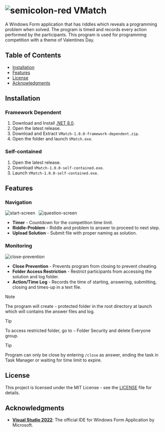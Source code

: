 # ![semicolon-red](https://github.com/Mindkerchief/VMatch/assets/130748576/a65c7e73-af97-4a10-8954-11e1853c02e2) VMatch
A Windows Form application that has riddles which reveals a programming problem when solved. The program is timed and records every action performed by the participants. This program is used for programming competition with a theme of Valentines Day.

## Table of Contents
- [Installation](#installation)
- [Features](#features)
- [License](#license)
- [Acknowledgments](#acknowledgments)

## Installation

### Framework Dependent
1. Download and Install [.NET 8.0](https://dotnet.microsoft.com/en-us/download).
2. Open the latest release.
3. Download and Extract `VMatch-1.0.0-framework-dependent.zip`.
4. Open the folder and launch `VMatch.exe`.

### Self-contained
1. Open the latest release.
2. Download `VMatch-1.0.0-self-contained.exe`.
3. Launch `VMatch-1.0.0-self-contained.exe`.

## Features
### Navigation

<div>
  <img src="https://github.com/Mindkerchief/VMatch/assets/130748576/3786ca8b-3bcc-4204-ad77-4bd88894f129" alt="start-screen">
  &nbsp;
  <img src="https://github.com/Mindkerchief/VMatch/assets/130748576/2f1a77be-6cc3-4006-86c4-8f9c51a9d931" alt="question-screen">
</div>

- **Timer** - Countdown for the competition time limit.
- **Riddle-Problem** - Riddle and problem to answer to proceed to next step.
- **Upload Solution** - Submit file with proper naming as solution.

### Monitoring
![close-prevention](https://github.com/Mindkerchief/VMatch/assets/130748576/0ae2a5ca-fb26-4cd8-bacb-f259217c1136)
- **Close Prevention** - Prevents program from closing to prevent cheating.
- **Folder Access Restriction** - Restrict participants from accessing the solution and log folder.
- **Action/Time Log** - Records the time of starting, answering, submitting, closing and times-up in a text file.

> [!NOTE]
> The program will create `~` protected folder in the root directory at launch which will contains the answer files and log.

> [!TIP]
> To access restricted folder, go to `~` Folder Security and delete Everyone group.

> [!TIP]
> Program can only be close by entering `/close` as answer, ending the task in Task Manager or waiting for time limit to expire.

## License
This project is licensed under the MIT License - see the [LICENSE](LICENSE) file for details.

## Acknowledgments
- **[Visual Studio 2022](https://learn.microsoft.com/en-us/visualstudio/ide/?view=vs-2022)**: The official IDE for Windows Form Application by Microsoft.
